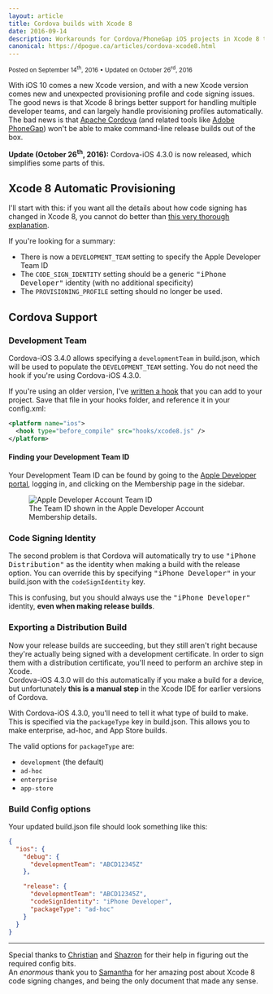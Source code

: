 ```yaml
---
layout: article
title: Cordova builds with Xcode 8
date: 2016-09-14
description: Workarounds for Cordova/PhoneGap iOS projects in Xcode 8 to handle code signing and provisioning.
canonical: https://dpogue.ca/articles/cordova-xcode8.html
---
```

<div><small>Posted on <time pubdate datetime="2016-09-14">September 14<sup>th</sup>, 2016</time> &bull; Updated on <time datetime="2016-10-26">October 26<sup>rd</sup>, 2016</time></small></div>

With iOS 10 comes a new Xcode version, and with a new Xcode version comes new and unexpected provisioning profile and code signing issues.  The good news is that Xcode 8 brings better support for handling multiple developer teams, and can largely handle provisioning profiles automatically.  The bad news is that [Apache Cordova](https://cordova.apache.org/) (and related tools like [Adobe PhoneGap](http://phonegap.com/)) won't be able to make command-line release builds out of the box.

**Update (October 26<sup>th</sup>, 2016):** Cordova-iOS 4.3.0 is now released, which simplifies some parts of this.


Xcode 8 Automatic Provisioning
------------------------------

I'll start with this: if you want all the details about how code signing has changed in Xcode 8, you cannot do better than [this very thorough explanation](https://pewpewthespells.com/blog/migrating_code_signing.html#signing-in-xcode-8).

If you're looking for a summary:

* There is now a `DEVELOPMENT_TEAM` setting to specify the Apple Developer Team <abbr>ID</abbr>
* The `CODE_SIGN_IDENTITY` setting should be a generic <kbd>"iPhone Developer"</kbd> identity (with no additional specificity)
* The `PROVISIONING_PROFILE` setting should no longer be used.


Cordova Support
---------------

### Development Team

Cordova-iOS 3.4.0 allows specifying a `developmentTeam` in build.json, which will be used to populate the `DEVELOPMENT_TEAM` setting.  You do not need the hook if you're using Cordova-iOS 4.3.0.

If you're using an older version, I've [written a hook](https://gist.github.com/dpogue/186b6c1827363c48d644b0d59e91bc28) that you can add to your project. Save that file in your hooks folder, and reference it in your config.xml:

```xml
<platform name="ios">
  <hook type="before_compile" src="hooks/xcode8.js" />
</platform>
```

#### Finding your Development Team ID

Your Development Team <abbr>ID</abbr> can be found by going to the [Apple Developer portal](https://developer.apple.com/account), logging in, and clicking on the Membership page in the sidebar.

<figure>
  <img class="img-center" src="/img/xcode-team.png" alt="Apple Developer Account Team ID">
  <figcaption>The Team <abbr>ID</abbr> shown in the Apple Developer Account Membership details.</figcaption>
</figure>

### Code Signing Identity

The second problem is that Cordova will automatically try to use <kbd>"iPhone Distribution"</kbd> as the identity when making a build with the release option.  You can override this by specifying <kbd>"iPhone Developer"</kbd> in your build.json with the `codeSignIdentity` key.

This is confusing, but you should always use the <kbd>"iPhone Developer"</kbd> identity, **even when making release builds**.


### Exporting a Distribution Build

Now your release builds are succeeding, but they still aren't right because they're actually being signed with a development certificate. In order to sign them with a distribution certificate, you'll need to perform an archive step in Xcode.  
Cordova-iOS 4.3.0 will do this automatically if you make a build for a device, but unfortunately **this is a manual step** in the Xcode <abbr>IDE</abbr> for earlier versions of Cordova.

With Cordova-iOS 4.3.0, you'll need to tell it what type of build to make.  This is specified via the `packageType` key in build.json.  This allows you to make enterprise, ad-hoc, and App Store builds.

The valid options for `packageType` are:

* `development` (the default)
* `ad-hoc`
* `enterprise`
* `app-store`


### Build Config options

Your updated build.json file should look something like this:

```json
{
  "ios": {
    "debug": {
      "developmentTeam": "ABCD12345Z"
    },

    "release": {
      "developmentTeam": "ABCD12345Z",
      "codeSignIdentity": "iPhone Developer",
      "packageType": "ad-hoc"
    }
  }
}
```

---

Special thanks to [Christian](http://www.christian-cook.co.uk/) and [Shazron](https://shazronatadobe.wordpress.com/) for their help in figuring out the required config bits.  
An *enormous* thank you to [Samantha](https://pewpewthespells.com/) for her amazing post about Xcode 8 code signing changes, and being the only document that made any sense.
